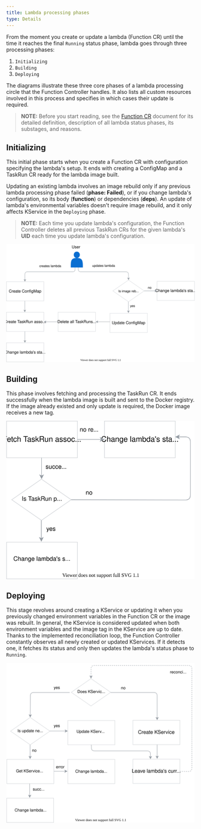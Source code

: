 ```yaml
---
title: Lambda processing phases
type: Details
---
```


From the moment you create or update a lambda (Function CR) until the time it reaches the final `Running` status phase, lambda goes through three processing phases:

1. `Initializing`
2. `Building`
3. `Deploying`

The diagrams illustrate these three core phases of a lambda processing circle that the Function Controller handles. It also lists all custom resources involved in this process and specifies in which cases their update is required.

>**NOTE:** Before you start reading, see the [Function CR](#custom-resource-function) document for its detailed definition, description of all lambda status phases, its substages, and reasons.

## Initializing

This initial phase starts when you create a Function CR with configuration specifying the lambda's setup. It ends with creating a ConfigMap and a TaskRun CR ready for the lambda image built.

Updating an existing lambda involves an image rebuild only if any previous lambda processing phase failed (**phase: Failed**), or if you change lambda's configuration, so its body (**function**) or dependencies (**deps**). An update of lambda's environmental variables doesn't require image rebuild, and it only affects KService in the `Deploying` phase.

> **NOTE:** Each time you update lambda's configuration, the Function Controller deletes all previous TaskRun CRs for the given lambda's **UID** each time you update lambda's configuration.

![Initializing stage](./assets/initializing.svg)

## Building

This phase involves fetching and processing the TaskRun CR. It ends successfully when the lambda image is built and sent to the Docker registry. If the image already existed and only update is required, the Docker image receives a new tag.

![Building stage](./assets/building.svg)

## Deploying

This stage revolves around creating a KService or updating it when you previously changed environment variables in the Function CR or the image was rebuilt. In general, the KService is considered updated when both environment variables and the image tag in the KService are up to date. Thanks to the implemented reconciliation loop, the Function Controller constantly observes all newly created or updated KServices. If it detects one, it fetches its status and only then updates the lambda's status phase to `Running`.

![Deploying stage](./assets/deploying.svg)

